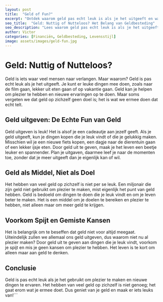 ```yaml
---
layout: post
title:  "Geld of Fun?"
excerpt: "Ontdek waarom geld pas echt leuk is als je het uitgeeft en waarom het hebben van veel geld op zichzelf geen doel moet zijn."
seo_title:  "Geld: Nuttig of Nutteloos? Het Belang van Geldbesteding"
seo_description: "Lees waarom geld pas echt leuk is als je het uitgeeft en waarom het hebben van veel geld op zichzelf geen doel moet zijn. Ontdek het belang van geldbesteding en voorkom spijt over gemiste kansen."
author: Victor
categories: [Financiën, Geldbesteding, Levensstijl]
image: assets/images/geld-fun.jpg
---
```


# Geld: Nuttig of Nutteloos?

Geld is iets waar veel mensen naar verlangen. Maar waarom? Geld is pas echt leuk als je het uitgeeft. Je kunt er leuke dingen mee doen, zoals naar de film gaan, lekker uit eten gaan of op vakantie gaan. Geld kan je helpen om plezier te hebben en nieuwe ervaringen op te doen. Maar soms vergeten we dat geld op zichzelf geen doel is; het is wat we ermee doen dat echt telt.

## Geld uitgeven: De Echte Fun van Geld

Geld uitgeven is leuk! Het is alsof je een cadeautje aan jezelf geeft. Als je geld uitgeeft, kun je dingen kopen die je leuk vindt of die je gelukkig maken. Misschien wil je een nieuwe fiets kopen, een dagje naar de dierentuin gaan of een lekker ijsje eten. Door geld uit te geven, maak je het leven een beetje leuker en spannender. Plan je uitgaven, daarmee leef je naar de momenten toe, zonder dat je meer uitgeeft dan je eigenlijk kan of wil.

## Geld als Middel, Niet als Doel

Het hebben van veel geld op zichzelf is niet per se leuk. Een miljonair die zijn geld niet gebruikt om plezier te maken, mist eigenlijk het punt van geld hebben. Geld is bedoeld om dingen te doen die je leuk vindt en om je leven beter te maken. Het is een middel om je doelen te bereiken en plezier te hebben, niet alleen maar om meer geld te krijgen.

## Voorkom Spijt en Gemiste Kansen

Het is belangrijk om te beseffen dat geld niet voor altijd meegaat. Uiteindelijk zullen we allemaal ons geld uitgeven, dus waarom niet nu al plezier maken? Door geld uit te geven aan dingen die je leuk vindt, voorkom je spijt en mis je geen kansen om plezier te hebben. Het leven is te kort om alleen maar aan geld te denken.

## Conclusie

Geld is pas echt leuk als je het gebruikt om plezier te maken en nieuwe dingen te ervaren. Het hebben van veel geld op zichzelf is niet genoeg; het gaat erom wat je ermee doet. Dus geniet van je geld en maak er iets leuks van!```
